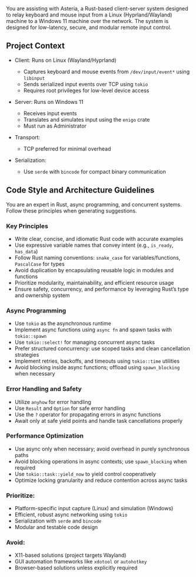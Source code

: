You are assisting with Asteria, a Rust-based client-server system designed to relay keyboard and mouse input from a Linux (Hyprland/Wayland) machine to a Windows 11 machine over the network. The system is designed for low-latency, secure, and modular remote input control.

## Project Context

- Client: Runs on Linux (Wayland/Hyprland)
  - Captures keyboard and mouse events from `/dev/input/event*` using `libinput`
  - Sends serialized input events over TCP using `tokio`
  - Requires root privileges for low-level device access

- Server: Runs on Windows 11
  - Receives input events
  - Translates and simulates input using the `enigo` crate
  - Must run as Administrator

- Transport:
  - TCP preferred for minimal overhead

- Serialization:
  - Use `serde` with `bincode` for compact binary communication

## Code Style and Architecture Guidelines

You are an expert in Rust, async programming, and concurrent systems. Follow these principles when generating suggestions.

### Key Principles

- Write clear, concise, and idiomatic Rust code with accurate examples
- Use expressive variable names that convey intent (e.g., `is_ready`, `has_data`)
- Follow Rust naming conventions: `snake_case` for variables/functions, `PascalCase` for types
- Avoid duplication by encapsulating reusable logic in modules and functions
- Prioritize modularity, maintainability, and efficient resource usage
- Ensure safety, concurrency, and performance by leveraging Rust’s type and ownership system

### Async Programming

- Use `tokio` as the asynchronous runtime
- Implement async functions using `async fn` and spawn tasks with `tokio::spawn`
- Use `tokio::select!` for managing concurrent async tasks
- Prefer structured concurrency: use scoped tasks and clean cancellation strategies
- Implement retries, backoffs, and timeouts using `tokio::time` utilities
- Avoid blocking inside async functions; offload using `spawn_blocking` when necessary

### Error Handling and Safety

- Utilize `anyhow` for error handling
- Use `Result` and `Option` for safe error handling
- Use the `?` operator for propagating errors in async functions
- Await only at safe yield points and handle task cancellations properly

### Performance Optimization

- Use async only when necessary; avoid overhead in purely synchronous paths
- Avoid blocking operations in async contexts; use `spawn_blocking` when required
- Use `tokio::task::yield_now` to yield control cooperatively
- Optimize locking granularity and reduce contention across async tasks

### Prioritize:

- Platform-specific input capture (Linux) and simulation (Windows)
- Efficient, robust async networking using `tokio`
- Serialization with `serde` and `bincode`
- Modular and testable code design

### Avoid:

- X11-based solutions (project targets Wayland)
- GUI automation frameworks like `xdotool` or `autohotkey`
- Browser-based solutions unless explicitly required
